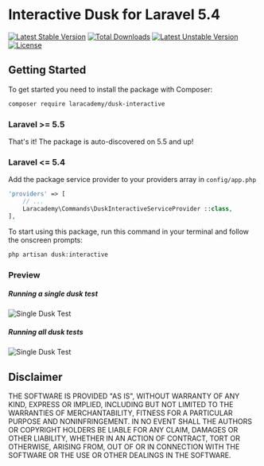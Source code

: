 # Interactive Dusk for Laravel 5.4

[![Latest Stable Version](https://poser.pugx.org/laracademy/dusk-interactive/v/stable)](https://packagist.org/packages/laracademy/dusk-interactive)  [![Total Downloads](https://poser.pugx.org/laracademy/dusk-interactive/downloads)](https://packagist.org/packages/laracademy/dusk-interactive) [![Latest Unstable Version](https://poser.pugx.org/laracademy/dusk-interactive/v/unstable)](https://packagist.org/packages/laracademy/dusk-interactive) [![License](https://poser.pugx.org/laracademy/dusk-interactive/license)](https://packagist.org/packages/laracademy/dusk-interactive)

## Getting Started

To get started you need to install the package with Composer:

```bash
composer require laracademy/dusk-interactive
```

### Laravel >= 5.5

That's it! The package is auto-discovered on 5.5 and up!

### Laravel <= 5.4

Add the package service provider to your providers array in `config/app.php`

```php
'providers' => [
    // ...
    Laracademy\Commands\DuskInteractiveServiceProvider ::class,
],
```

To start using this package, run this command in your terminal and follow the onscreen prompts:

```bash
php artisan dusk:interactive
```

### Preview

##### Running a single dusk test
![Single Dusk Test](https://imgur.com/JYDj6QQ.gif)

##### Running all dusk tests
![Single Dusk Test](https://imgur.com/TBgVrtn.gif)


## Disclaimer

THE SOFTWARE IS PROVIDED "AS IS", WITHOUT WARRANTY OF ANY KIND, EXPRESS OR IMPLIED, INCLUDING BUT NOT LIMITED TO THE WARRANTIES OF MERCHANTABILITY, FITNESS FOR A PARTICULAR PURPOSE AND NONINFRINGEMENT. IN NO EVENT SHALL THE AUTHORS OR COPYRIGHT HOLDERS BE LIABLE FOR ANY CLAIM, DAMAGES OR OTHER LIABILITY, WHETHER IN AN ACTION OF CONTRACT, TORT OR OTHERWISE, ARISING FROM, OUT OF OR IN CONNECTION WITH THE SOFTWARE OR THE USE OR OTHER DEALINGS IN THE SOFTWARE.

